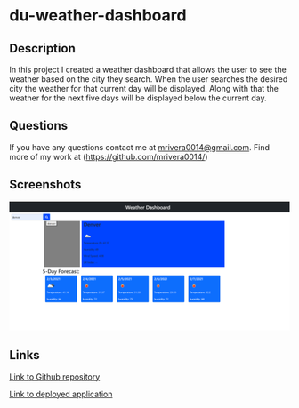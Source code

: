 # du-weather-dashboard

## Description

In this project I created a weather dashboard that allows the user to see the weather based on the city they search. When the user searches the desired city the weather for that current day will be displayed. Along with that the weather for the next five days will be displayed below the current day.

## Questions
If you have any questions contact me at mrivera0014@gmail.com.
Find more of my work at (https://github.com/mrivera0014/)

## Screenshots

![weather-dashboard-screenshot](assets/weather-dashboard-screenshot.PNG)

## Links

[Link to Github repository](https://github.com/mrivera0014/du-weather-dashboard)
</br>

[Link to deployed application](https://mrivera0014.github.io/du-weather-dashboard/)
